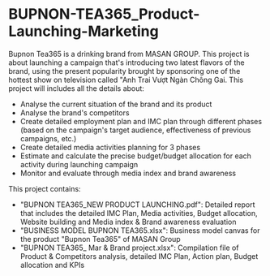 # BUPNON-TEA365_Product-Launching-Marketing

Bupnon Tea365 is a drinking brand from MASAN GROUP. This project is about launching a campaign that's introducing two latest flavors of the brand, using the present popularity brought by sponsoring one of the hottest show on television called "Anh Trai Vượt Ngàn Chông Gai.
This project will includes all the details about:
- Analyse the current situation of the brand and its product
- Analyse the brand's competitors
- Create detailed employment plan and IMC plan through different phases (based on the campaign's target audience, effectiveness of previous campaigns, etc.)
- Create detailed media activities planning for 3 phases
- Estimate and calculate the precise budget/budget allocation for each activity during launching campaign
- Monitor and evaluate through media index and brand awareness

This project contains:
- "BUPNON TEA365_NEW PRODUCT LAUNCHING.pdf": Detailed report that includes the detailed IMC Plan, Media activities, Budget allocation, Website building and Media index & Brand awareness evaluation
- "BUSINESS MODEL BUPNON TEA365.xlsx": Business model canvas for the product "Bupnon Tea365" of MASAN Group
- "BUPNON TEA365_ Mar & Brand project.xlsx": Compilation file of Product & Competitors analysis, detailed IMC Plan, Action plan, Budget allocation and KPIs
